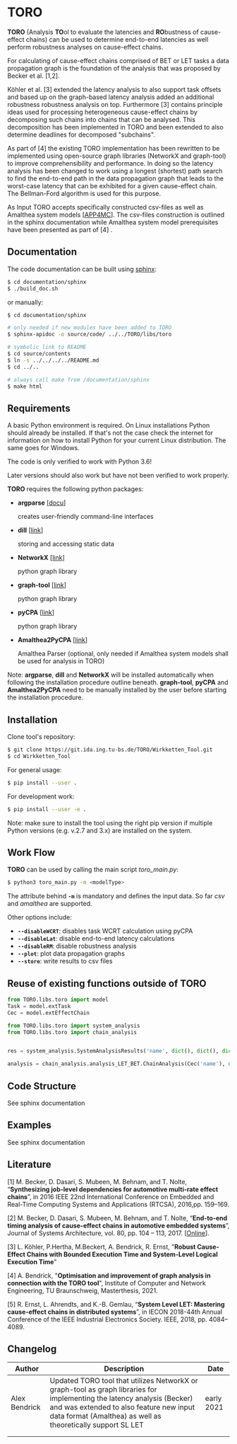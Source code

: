 # TORO

**TORO** (Analysis **TO**ol to evaluate the latencies and **RO**bustness of cause-effect chains) can be used to determine end-to-end latencies as well perform robustness analyses on cause-effect chains.

For calculating of cause-effect chains comprised of BET or LET tasks a data propagation graph is the foundation of the analysis that was proposed by Becker et al. [1,2].

Köhler et al. [3] extended the latency analysis to also support task offsets and based up on the graph-based latency analysis added an additional robustness robustness analysis on top. Furthermore [3] contains principle ideas used for processing heterogeneous cause-effect chains by decomposing such chains into chains that can be analysed. This decomposition has been implemented in TORO and been extended to also determine deadlines for decomposed "subchains".

As part of [4] the existing TORO implementation has been rewritten to be implemented using open-source graph libraries (NetworkX and graph-tool) to improve comprehensibility and performance. In doing so the latency analysis has been  changed to work using a longest (shortest) path search to find the end-to-end path in the data propagation graph that leads to the worst-case latency that can be exhibited for a given cause-effect chain. The Bellman-Ford algorithm is used for this purpose.

As Input TORO accepts specifically constructed csv-files as well as Amalthea system models [[APP4MC](https://www.eclipse.org/app4mc/)]. The csv-files construction is outlined in the sphinx documentation while Amalthea system model prerequisites have been presented as part of [4] .



## Documentation

The code documentation can be built using [sphinx](https://www.sphinx-doc.org/en/master/):

```bash
$ cd documentation/sphinx
$ ./build_doc.sh
```

or manually:

```bash
$ cd documentation/sphinx

# only needed if new modules have been added to TORO
$ sphinx-apidoc -o source/code/ ../../TORO/libs/toro

# symbolic link to README
$ cd source/contents
$ ln -s ../../../../README.md
$ cd ../..

# always call make from /documentation/sphinx 
$ make html
```



## Requirements

A basic Python environment is required. On Linux installations Python should already be installed. If that's not the case check the internet for information on how to install Python for your current Linux distribution. The same goes for Windows.

The code is only verified to work with Python 3.6!

Later versions should also work but have not been verified to work properly.

**TORO** requires the following python packages:

- **argparse** [[docu](https://docs.python.org/3/library/argparse.html "argparse documentation")]

  creates user-friendly command-line interfaces

- **dill** [[link](https://pypi.org/project/dill/ "pypi dill project")]

  storing and accessing static data 

- **NetworkX** [[link](https://networkx.org/ "NetworkX website")]

  python graph library

- **graph-tool** [[link](https://graph-tool.skewed.de/ "graph-tool website")]

  python graph library

- **pyCPA** [[link](https://pycpa.readthedocs.io/en/latest/ "pyCPA website")]

  python graph library

- **Amalthea2PyCPA** [[link](https://git.ida.ing.tu-bs.de/kaige/Amalthea2PyCPA "project repository")]

  Amalthea Parser (optional, only needed if Amalthea system models shall be used for analysis in TORO)

  

Note: **argparse**, **dill** and **NetworkX** will be installed automatically when following the installation procedure outline beneath. **graph-tool**, **pyCPA** and **Amalthea2PyCPA** need to be manually installed by the user before starting the installation procedure.

## Installation

Clone tool's repository:

```bash
$ git clone https://git.ida.ing.tu-bs.de/TORO/Wirkketten_Tool.git
$ cd Wirkketten_Tool
```

For general usage:

```bash
$ pip install --user .
```

For development work:

```bash
$ pip install --user -e .
```

Note: make sure to install the tool using the right pip version if multiple Python versions (e.g. v.2.7 and 3.x) are installed on the system.





## Work Flow

**TORO** can be used by calling the main script *toro_main.py*: 

```bash
$ python3 toro_main.py -m <modelType>
```

The attribute behind **`-m`** is mandatory and defines the input data. So far *csv* and *amalthea* are supported.

Other options include:

- **`--disableWCRT`**: disables task WCRT calculation using pyCPA
- **`--disableLat`**: disable end-to-end latency calculations
- **`--disableRM`**: disable robustness analysis
- **`--plot`**: plot data propagation graphs
- **`--store`**: write results to csv files



## Reuse of existing functions outside of TORO

```python
from TORO.libs.toro import model
Task = model.extTask
Cec = model.extEffectChain 

from TORO.libs.toro import system_analysis
from TORO.libs.toro import chain_analysis


res = system_analysis.SystemAnalysisResults('name', dict(), dict(), dict())

analysis = chain_analysis.analysis_LET_BET.ChainAnalysis(Cec('name'), dict())
```



## Code Structure

See sphinx documentation



## Examples

See sphinx documentation



## Literature

[1] M. Becker, D. Dasari, S. Mubeen, M. Behnam, and T. Nolte, “**Synthesizing job-level dependencies for automotive multi-rate effect chains**”, in 2016 IEEE 22nd International Conference on Embedded and Real-Time Computing Systems and Applications (RTCSA), 2016,pp. 159–169.

[2] M.   Becker,   D.   Dasari,   S.   Mubeen,   M.   Behnam,   and   T.   Nolte,   “**End-to-end timing  analysis  of  cause-effect  chains  in  automotive  embedded  systems**”, Journal of  Systems  Architecture,   vol.  80,   pp.  104  –  113,   2017.  [[Online](http://www.sciencedirect.com/science/article/pii/S1383762117300681)]. 

[3] L. Köhler, P.Hertha, M.Beckert, A. Bendrick, R. Ernst, "**Robust Cause-Effect Chains with Bounded Execution Time and System-Level Logical Execution Time**"

[4] A. Bendrick, "**Optimisation and improvement of graph analysis in connection with the TORO tool**", Institute of Computer and Network Engineering, TU Braunschweig, Masterthesis, 2021. 

[5] R. Ernst,  L. Ahrendts,  and K.-B. Gemlau,  “**System Level LET:  Mastering cause-effect chains in distributed systems**”, in IECON 2018-44th Annual Conference of the IEEE Industrial Electronics Society.    IEEE, 2018, pp. 4084–4089.







## Changelog

| Author        | Description                                                  | Date       |
| ------------- | ------------------------------------------------------------ | ---------- |
| Alex Bendrick | Updated TORO tool that utilizes NetworkX or graph-tool as graph libraries for implementing the latency analysis (Becker) and was extended to also feature new input data format (Amalthea) as well as  theoretically support SL LET | early 2021 |
|               |                                                              |            |
|               |                                                              |            |

